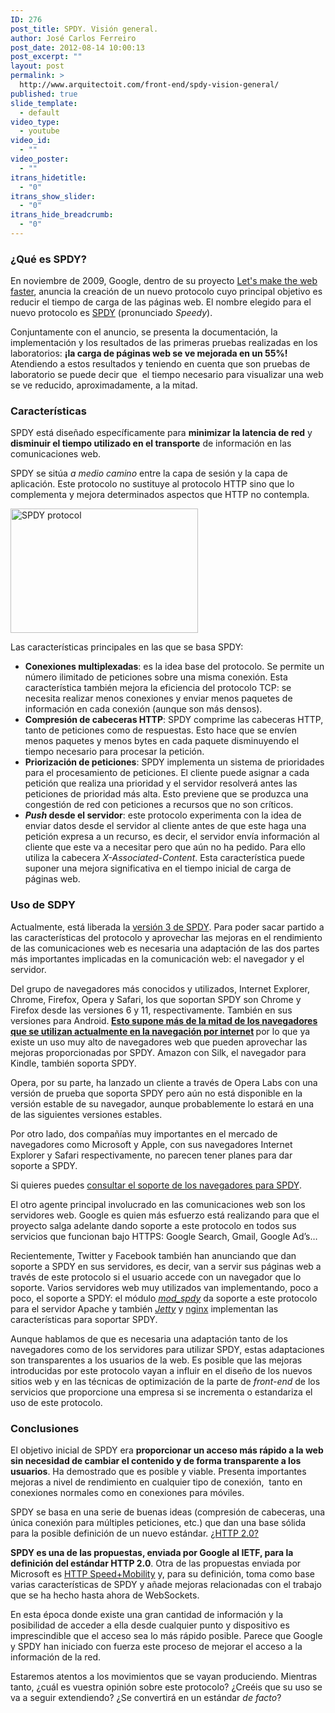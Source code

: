```yaml
---
ID: 276
post_title: SPDY. Visión general.
author: José Carlos Ferreiro
post_date: 2012-08-14 10:00:13
post_excerpt: ""
layout: post
permalink: >
  http://www.arquitectoit.com/front-end/spdy-vision-general/
published: true
slide_template:
  - default
video_type:
  - youtube
video_id:
  - ""
video_poster:
  - ""
itrans_hidetitle:
  - "0"
itrans_show_slider:
  - "0"
itrans_hide_breadcrumb:
  - "0"
---
```

<h3>¿Qué es SPDY?</h3>
En noviembre de 2009, Google, dentro de su proyecto <a title="Let's make the web faster" href="https://developers.google.com/speed/?hl=es" target="_blank">Let's make the web faster</a>, anuncia la creación de un nuevo protocolo cuyo principal objetivo es reducir el tiempo de carga de las páginas web. El nombre elegido para el nuevo protocolo es <a title="SPDY" href="http://dev.chromium.org/spdy" target="_blank">SPDY</a> (pronunciado <em>Speedy</em>).

Conjuntamente con el anuncio, se presenta la documentación, la implementación y los resultados de las primeras pruebas realizadas en los laboratorios: <strong>¡la carga de páginas web se ve mejorada en un 55%!</strong> Atendiendo a estos resultados y teniendo en cuenta que son pruebas de laboratorio se puede decir que  el tiempo necesario para visualizar una web se ve reducido, aproximadamente, a la mitad.
<h3>Características</h3>
SPDY está diseñado específicamente para <strong>minimizar la latencia de red</strong> y <strong>disminuir el tiempo utilizado en el transporte</strong> de información en las comunicaciones web.

SPDY se sitúa <em>a medio camino</em> entre la capa de sesión y la capa de aplicación. Este protocolo no sustituye al protocolo HTTP sino que lo complementa y mejora determinados aspectos que HTTP no contempla.

<a href="http://www.arquitectoit.com/wp-content/uploads/2012/08/spdy_osi.jpg"><img class="alignnone size-medium wp-image-277 aligncenter" src="http://www.arquitectoit.com/wp-content/uploads/2012/08/spdy_osi-300x199.jpg" alt="SPDY protocol" width="300" height="199" /></a>

Las características principales en las que se basa SPDY:
<ul>
	<li><strong>Conexiones multiplexadas</strong>: es la idea base del protocolo. Se permite un número ilimitado de peticiones sobre una misma conexión. Esta característica también mejora la eficiencia del protocolo TCP: se necesita realizar menos conexiones y enviar menos paquetes de información en cada conexión (aunque son más densos).</li>
	<li><strong>Compresión de cabeceras HTTP</strong>: SPDY comprime las cabeceras HTTP, tanto de peticiones como de respuestas. Esto hace que se envíen menos paquetes y menos bytes en cada paquete disminuyendo el tiempo necesario para procesar la petición.</li>
	<li><strong>Priorización de peticiones</strong>: SPDY implementa un sistema de prioridades para el procesamiento de peticiones. El cliente puede asignar a cada petición que realiza una prioridad y el servidor resolverá antes las peticiones de prioridad más alta. Esto previene que se produzca una congestión de red con peticiones a recursos que no son críticos.</li>
	<li><strong><em>Push</em> desde el servidor</strong>: este protocolo experimenta con la idea de enviar datos desde el servidor al cliente antes de que este haga una petición expresa a un recurso, es decir, el servidor envía información al cliente que este va a necesitar pero que aún no ha pedido. Para ello utiliza la cabecera <em>X-Associated-Content</em>. Esta característica puede suponer una mejora significativa en el tiempo inicial de carga de páginas web.</li>
</ul>
<h3>Uso de SDPY</h3>
Actualmente, está liberada la <a title="Draft 3 SPDY" href="http://dev.chromium.org/spdy/spdy-protocol/spdy-protocol-draft3" target="_blank">versión 3 de SPDY</a>. Para poder sacar partido a las características del protocolo y aprovechar las mejoras en el rendimiento de las comunicaciones web es necesaria una adaptación de las dos partes más importantes implicadas en la comunicación web: el navegador y el servidor.

Del grupo de navegadores más conocidos y utilizados, Internet Explorer, Chrome, Firefox, Opera y Safari, los que soportan SPDY son Chrome y Firefox desde las versiones 6 y 11, respectivamente. También en sus versiones para Android.<strong> <a title="Uso de navegadores" href="http://gs.statcounter.com/#browser-ww-monthly-201202-201207-bar" target="_blank">Esto supone más de la mitad de los navegadores que se utilizan actualmente en la navegación por internet</a> </strong>por lo que ya existe un uso muy alto de navegadores web que pueden aprovechar las mejoras proporcionadas por SPDY. Amazon con Silk, el navegador para Kindle, también soporta SPDY.

Opera, por su parte, ha lanzado un cliente a través de Opera Labs con una versión de prueba que soporta SPDY pero aún no está disponible en la versión estable de su navegador, aunque probablemente lo estará en una de las siguientes versiones estables.

Por otro lado, dos compañías muy importantes en el mercado de navegadores como Microsoft y Apple, con sus navegadores Internet Explorer y Safari respectivamente, no parecen tener planes para dar soporte a SPDY.

Si quieres puedes <a title="Consultar soporte SPDY de tu navegador" href="http://caniuse.com/#feat=spdy">consultar el soporte de los navegadores para SPDY</a>.

El otro agente principal involucrado en las comunicaciones web son los servidores web. Google es quien más esfuerzo está realizando para que el proyecto salga adelante dando soporte a este protocolo en todos sus servicios que funcionan bajo HTTPS: Google Search, Gmail, Google Ad’s…

Recientemente, Twitter y Facebook también han anunciando que dan soporte a SPDY en sus servidores, es decir, van a servir sus páginas web a través de este protocolo si el usuario accede con un navegador que lo soporte. Varios servidores web muy utilizados van implementando, poco a poco, el soporte a SPDY: el módulo <em><a title="mod_spdy - Módulo de Apache para soportar SPDY" href="http://code.google.com/p/mod-spdy/" target="_blank">mod_spdy</a></em> da soporte a este protocolo para el servidor Apache y también <em><a title="Jetty" href="http://jetty.codehaus.org/jetty/" target="_blank">Jetty</a></em> y <a title="nginx" href="http://nginx.org/" target="_blank">nginx</a> implementan las características para soportar SPDY.

Aunque hablamos de que es necesaria una adaptación tanto de los navegadores como de los servidores para utilizar SPDY, estas adaptaciones son transparentes a los usuarios de la web. Es posible que las mejoras introducidas por este protocolo vayan a influir en el diseño de los nuevos sitios web y en las técnicas de optimización de la parte de <em>front-end</em> de los servicios que proporcione una empresa si se incrementa o estandariza el uso de este protocolo.
<h3>Conclusiones</h3>
El objetivo inicial de SPDY era <strong>proporcionar un acceso más rápido a la web sin necesidad de cambiar el contenido y de forma transparente a los usuarios</strong>. Ha demostrado que es posible y viable. Presenta importantes mejoras a nivel de rendimiento en cualquier tipo de conexión,  tanto en conexiones normales como en conexiones para móviles.

SPDY se basa en una serie de buenas ideas (compresión de cabeceras, una única conexión para múltiples peticiones, etc.) que dan una base sólida para la posible definición de un nuevo estándar. <a title="Propuestas HTTP 2.0" href="http://trac.tools.ietf.org/wg/httpbis/trac/wiki/Http2Proposals" target="_blank">¿HTTP 2.0?</a>

<strong>SPDY es una de las propuestas, enviada por Google al IETF, para la definición del estándar HTTP 2.0</strong>. Otra de las propuestas enviada por Microsoft es <a title="HTTP Speed+Mobility" href="http://blogs.msdn.com/b/interoperability/archive/2012/03/25/speed-and-mobility-an-approach-for-http-2-0-to-make-mobile-apps-and-the-web-faster.aspx" target="_blank">HTTP Speed+Mobility</a> y, para su definición, toma como base varias características de SPDY y añade mejoras relacionadas con el trabajo que se ha hecho hasta ahora de WebSockets.

En esta época donde existe una gran cantidad de información y la posibilidad de acceder a ella desde cualquier punto y dispositivo es imprescindible que el acceso sea lo más rápido posible. Parece que Google y SPDY han iniciado con fuerza este proceso de mejorar el acceso a la información de la red.

Estaremos atentos a los movimientos que se vayan produciendo. Mientras tanto, ¿cuál es vuestra opinión sobre este protocolo? ¿Creéis que su uso se va a seguir extendiendo? ¿Se convertirá en un estándar <em>de facto</em>?